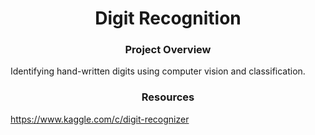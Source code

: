 # <div align="center">Digit Recognition</div>

### <div align="center">Project Overview</div>
Identifying hand-written digits using computer vision and classification.

### <div align="center">Resources</div>
https://www.kaggle.com/c/digit-recognizer
